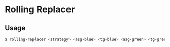 # Rolling Replacer

## Usage
```bash
$ rolling-replacer <strategy> <asg-blue> <tg-blue> <asg-green> <tg-green> <alb-name>
```
